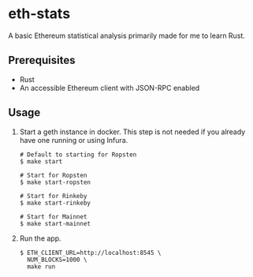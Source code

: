 # eth-stats

A basic Ethereum statistical analysis primarily made for me to learn Rust.

## Prerequisites

- Rust
- An accessible Ethereum client with JSON-RPC enabled

## Usage

1. Start a geth instance in docker. This step is not needed if you already have one running or using Infura.

    ```shell
    # Default to starting for Ropsten
    $ make start

    # Start for Ropsten
    $ make start-ropsten

    # Start for Rinkeby
    $ make start-rinkeby

    # Start for Mainnet
    $ make start-mainnet
    ```

2. Run the app.

    ```shell
    $ ETH_CLIENT_URL=http://localhost:8545 \
      NUM_BLOCKS=1000 \
      make run
    ```
